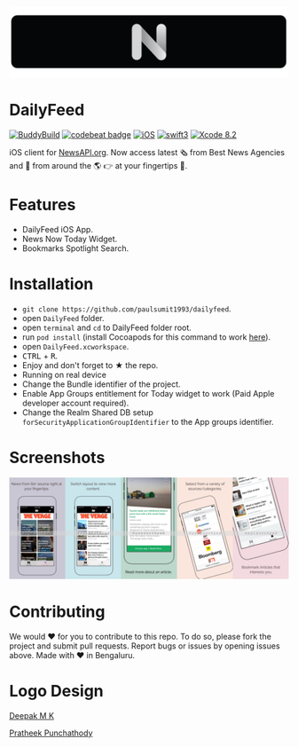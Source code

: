 <img src="/assets/logo.jpg">

# DailyFeed
[![BuddyBuild](https://dashboard.buddybuild.com/api/statusImage?appID=5866404b6eba5b01006b3d99&branch=master&build=latest)](https://dashboard.buddybuild.com/apps/5866404b6eba5b01006b3d99/build/latest?branch=master)
[![codebeat badge](https://codebeat.co/badges/04da4b78-253c-4cec-8ac9-04cfc7d26eb0)](https://codebeat.co/projects/github-com-paulsumit1993-dailyfeed)
[![iOS](https://img.shields.io/badge/platform-iOS-blue.svg?style=flat)](https://developer.apple.com/ios/)
[![swift3](https://img.shields.io/badge/swift3.1-compatible-brightgreen.svg?style=flat)](https://developer.apple.com/swift)
[![Xcode 8.2](https://img.shields.io/badge/Xcode-8.3.1-blue.svg?style=flat)](https://developer.apple.com/xcode)

iOS client for [NewsAPI.org](https://newsapi.org/). 
Now access latest 🗞 from Best News Agencies and 📰 from around the 🌎 👉 at your fingertips 🎉.

# Features
- DailyFeed iOS App.
- News Now Today Widget.
- Bookmarks Spotlight Search.

# Installation
- `git clone https://github.com/paulsumit1993/dailyfeed`.
- open `DailyFeed` folder.
- open `terminal` and `cd` to DailyFeed folder root.
- run `pod install` (install Cocoapods for this command to work [here](https://cocoapods.org/)).
- open `DailyFeed.xcworkspace`.
- <kbd>CTRL</kbd> + <kbd>R</kbd>.
- Enjoy and don't forget to ★ the repo.
- Running on real device
 - Change the Bundle identifier of the project.
 - Enable App Groups entitlement for Today widget to work (Paid Apple developer account required).
 - Change the Realm Shared DB setup `forSecurityApplicationGroupIdentifier` to the App groups identifier.

# Screenshots
<img src="/assets/screenshot.jpg">

# Contributing
We would ❤️ for you to contribute to this repo. To do so, please fork the project and submit pull requests. Report bugs or issues by opening issues above. Made with ❤️ in Bengaluru.

# Logo Design

[Deepak M K](https://in.linkedin.com/in/deepak-mk-a5a62518)

[Pratheek Punchathody](https://in.linkedin.com/in/pratheek-punchathody-00452983)
